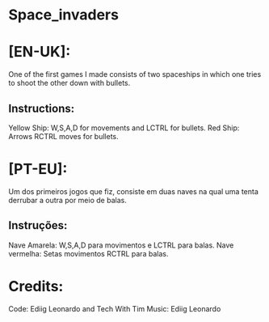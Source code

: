 # Space_invaders

# [EN-UK]:

One of the first games I made consists of two spaceships in which one tries to shoot the other down with bullets.
## Instructions:
Yellow Ship: W,S,A,D for movements and LCTRL for bullets. Red Ship: Arrows RCTRL moves for bullets.


  ##


  
# [PT-EU]:

Um dos primeiros jogos que fiz, consiste em duas naves na qual uma tenta derrubar a outra por meio de balas.
## Instruções:
Nave Amarela: W,S,A,D para movimentos e LCTRL para balas. Nave vermelha: Setas movimentos RCTRL para balas.
  
# Credits:

  Code: Ediig Leonardo and Tech With Tim
  Music: Ediig Leonardo

####
